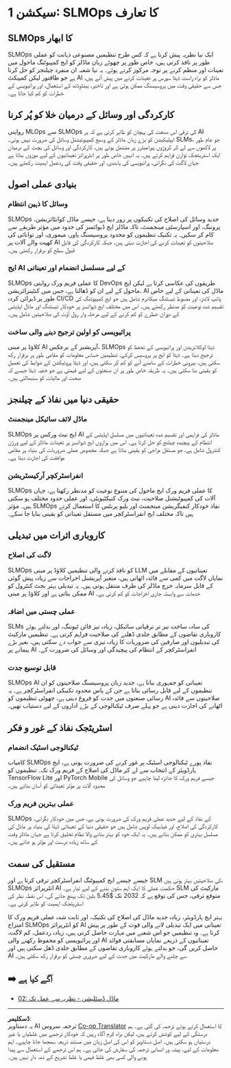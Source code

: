<!--
CO_OP_TRANSLATOR_METADATA:
{
  "original_hash": "3d1708c413d3ea9ffcfb6f73ade3a07b",
  "translation_date": "2025-09-17T18:02:23+00:00",
  "source_file": "Module05/01.IntroduceSLMOps.md",
  "language_code": "ur"
}
-->
# سیکشن 1: SLMOps کا تعارف

## SLMOps کا ابھار

SLMOps ایک نیا نظریہ پیش کرتا ہے کہ کس طرح تنظیمیں مصنوعی ذہانت کو عملی طور پر نافذ کرتی ہیں، خاص طور پر چھوٹے زبان ماڈلز کو ایج کمپیوٹنگ ماحول میں تعینات اور منظم کرنے پر توجہ مرکوز کرتے ہوئے۔ یہ نیا شعبہ ان منفرد چیلنجز کو حل کرتا ہے جو طاقتور لیکن کمپیکٹ AI ماڈلز کو براہ راست ڈیٹا سورس پر تعینات کرنے میں پیش آتے ہیں، جس سے حقیقی وقت میں پروسیسنگ ممکن ہوتی ہے اور تاخیر، بینڈوِڈتھ کے استعمال، اور پرائیویسی کے خطرات کو کم کیا جاتا ہے۔

## کارکردگی اور وسائل کے درمیان خلا کو پُر کرنا

روایتی MLOps سے SLMOps کی ترقی اس صنعت کی پہچان کو ظاہر کرتی ہے کہ ہر AI ایپلیکیشن کو بڑے زبان ماڈلز کے وسیع کمپیوٹیشنل وسائل کی ضرورت نہیں ہوتی۔ SLMs، جو عام طور پر لاکھوں سے لے کر کروڑوں پیرامیٹرز پر مشتمل ہوتے ہیں، کارکردگی اور وسائل کی بچت کے درمیان ایک اسٹریٹجک توازن فراہم کرتے ہیں۔ یہ انہیں خاص طور پر انٹرپرائز تعیناتیوں کے لیے موزوں بناتا ہے جہاں لاگت کی نگرانی، پرائیویسی کی پابندی، اور حقیقی وقت کی ردعمل اہمیت رکھتے ہیں۔

## بنیادی عملی اصول

### وسائل کا ذہین انتظام

SLMOps جدید وسائل کی اصلاح کی تکنیکوں پر زور دیتا ہے، جیسے ماڈل کوانٹائزیشن، پروننگ، اور اسپارسٹی مینجمنٹ، تاکہ ماڈلز ایج ڈیوائسز کی حدود میں مؤثر طریقے سے کام کر سکیں۔ یہ تکنیک تنظیموں کو محدود پروسیسنگ پاور، میموری، اور توانائی کی کھپت والے آلات پر AI صلاحیتوں کو تعینات کرنے کی اجازت دیتی ہیں، جبکہ کارکردگی کی قابل قبول سطح کو برقرار رکھتی ہیں۔

### ایج AI کے لیے مسلسل انضمام اور تعیناتی

SLMOps کا عملی فریم ورک روایتی DevOps طریقوں کی عکاسی کرتا ہے لیکن ایج ماحول کے لیے ان کو ڈھالتا ہے، جس میں کنٹینرائزیشن، AI ماڈل کی تعیناتی کے لیے خاص طور پر ڈیزائن کردہ CI/CD پائپ لائنز، اور مضبوط ٹیسٹنگ میکانزم شامل ہیں جو ایج کمپیوٹنگ کی تقسیم شدہ نوعیت کو مدنظر رکھتے ہیں۔ اس میں مختلف ایج ڈیوائسز پر خودکار ٹیسٹنگ اور ماڈل اپڈیٹس کے دوران خطرے کو کم کرنے کے لیے مرحلہ وار رول آؤٹ کی صلاحیتیں شامل ہیں۔

### پرائیویسی کو اولین ترجیح دینے والی ساخت

کلاؤڈ پر مبنی AI آپریشنز کے برعکس، SLMOps ڈیٹا لوکلائزیشن اور پرائیویسی کے تحفظ کو ترجیح دیتا ہے۔ ڈیٹا کو ایج پر پروسیس کرکے، تنظیمیں حساس معلومات کو مقامی طور پر برقرار رکھ سکتی ہیں، بیرونی خطرات کے سامنے آنے کو کم کر سکتی ہیں، اور ڈیٹا پروٹیکشن کے ضوابط کی تعمیل کو یقینی بنا سکتی ہیں۔ یہ طریقہ خاص طور پر ان صنعتوں کے لیے قیمتی ہے جو خفیہ ڈیٹا جیسے کہ صحت اور مالیات کو سنبھالتی ہیں۔

## حقیقی دنیا میں نفاذ کے چیلنجز

### ماڈل لائف سائیکل مینجمنٹ

SLMOps ایج نیٹ ورکس پر AI ماڈلز کی فراہمی اور تقسیم شدہ تعیناتیوں میں مسلسل اپڈیٹس کے انتظام کے پیچیدہ چیلنج کو حل کرتا ہے۔ اس میں ہزاروں ایج ڈیوائسز پر تعینات ماڈلز کے لیے ورژن کنٹرول شامل ہے، جو مستقل مزاجی کو یقینی بناتا ہے جبکہ مخصوص عملی ضروریات کی بنیاد پر مقامی موافقت کی اجازت دیتا ہے۔

### انفراسٹرکچر آرکیسٹریشن

SLMOps کا عملی فریم ورک ایج ماحول کی متنوع نوعیت کو مدنظر رکھتا ہے، جہاں آلات کی کمپیوٹیشنل صلاحیت، نیٹ ورک کنیکٹیویٹی، اور عملی حدود مختلف ہو سکتی ہیں۔ مؤثر SLMOps نفاذ خودکار کنفیگریشن مینجمنٹ اور بلیو پرنٹس کا استعمال کرتے ہیں تاکہ مختلف ایج انفراسٹرکچر میں مستقل تعیناتی کو یقینی بنایا جا سکے۔

## کاروباری اثرات میں تبدیلی

### لاگت کی اصلاح

SLMOps کو نافذ کرنے والی تنظیمیں کلاؤڈ پر مبنی LLM تعیناتیوں کے مقابلے میں نمایاں لاگت میں کمی سے فائدہ اٹھاتی ہیں، متغیر آپریشنل اخراجات سے زیادہ پیش گوئی کے قابل سرمایہ خرچ ماڈلز کی طرف منتقل ہوتی ہیں۔ یہ تبدیلی بہتر بجٹ کنٹرول کو ممکن بناتی ہے اور کلاؤڈ پر مبنی AI خدمات سے وابستہ جاری اخراجات کو کم کرتی ہے۔

### عملی چستی میں اضافہ

SLMs کی سادہ ساخت تیز تر ترقیاتی سائیکل، زیادہ تیز فائن ٹیوننگ، اور بدلتے ہوئے کاروباری تقاضوں کے مطابق جلدی ڈھلنے کی صلاحیت فراہم کرتی ہے۔ تنظیمیں مارکیٹ کی تبدیلیوں اور صارفین کی ضروریات کا زیادہ تیزی سے جواب دے سکتی ہیں، بغیر بڑے پیمانے پر AI انفراسٹرکچر کے انتظام کی پیچیدگی اور وسائل کی ضرورت کے۔

### قابل توسیع جدت

SLMOps AI تعیناتی کو جمہوری بناتا ہے، جدید زبان پروسیسنگ صلاحیتوں کو ان تنظیموں کے لیے قابل رسائی بناتا ہے جن کے پاس محدود تکنیکی انفراسٹرکچر ہے۔ یہ رسائی صنعتوں میں جدت کو فروغ دیتی ہے، چھوٹی تنظیموں کو AI صلاحیتوں سے فائدہ اٹھانے کی اجازت دیتی ہے جو پہلے صرف ٹیکنالوجی کے بڑے اداروں کے لیے دستیاب تھیں۔

## اسٹریٹجک نفاذ کے غور و فکر

### ٹیکنالوجی اسٹیک انضمام

کامیاب SLMOps نفاذ پورے ٹیکنالوجی اسٹیک پر غور کرنے کی ضرورت ہوتی ہے، ایج ہارڈویئر کے انتخاب سے لے کر ماڈل کی اصلاح کے فریم ورک تک۔ تنظیموں کو TensorFlow Lite اور PyTorch Mobile جیسے فریم ورک کا جائزہ لینا چاہیے جو وسائل کی محدود آلات پر مؤثر تعیناتی کو آسان بناتے ہیں۔

### عملی بہترین فریم ورک

SLMOps کے نفاذ کے لیے جدید عملی فریم ورک کی ضرورت ہوتی ہے، جس میں خودکار نگرانی، کارکردگی کی اصلاح، اور فیڈبیک لوپس شامل ہیں جو حقیقی دنیا کے تعیناتی ڈیٹا کی بنیاد پر ماڈل کی مسلسل بہتری کو ممکن بناتے ہیں۔ یہ ایک خود کو بہتر بنانے والا نظام تخلیق کرتا ہے جہاں ماڈلز وقت کے ساتھ زیادہ درست اور مؤثر ہو جاتے ہیں۔

## مستقبل کی سمت

جیسے جیسے ایج کمپیوٹنگ انفراسٹرکچر ترقی کرتا ہے اور SLM کی صلاحیتیں بہتر ہوتی ہیں، SLMOps انٹرپرائز AI حکمت عملی کا ایک اہم ستون بننے کے لیے تیار ہے۔ SLM مارکیٹ کی متوقع ترقی، جس کی توقع ہے کہ 2032 تک $5.45 بلین تک پہنچ جائے گی، اس نقطہ نظر کی اسٹریٹجک اہمیت کو ظاہر کرتی ہے۔

بہتر ایج ہارڈویئر، زیادہ جدید ماڈل کی اصلاح کی تکنیک، اور ثابت شدہ عملی فریم ورک کا امتزاج SLMOps کو انٹرپرائز AI تعیناتی میں ایک تبدیلی لانے والی قوت کے طور پر پیش کرتا ہے۔ وہ تنظیمیں جو اس شعبے میں مہارت حاصل کرتی ہیں، زیادہ ردعمل، کم لاگت، اور پرائیویسی کو محفوظ رکھنے والی AI تعیناتیوں کے ذریعے نمایاں مسابقتی فوائد حاصل کریں گی، جو بدلتے ہوئے کاروباری تقاضوں کے مطابق جلدی ڈھل سکتی ہیں اور AI سے چلنے والے مارکیٹ میں جدت کے لیے ضروری چستی کو برقرار رکھ سکتی ہیں۔

## ➡️ آگے کیا ہے

- [02: ماڈل ڈسٹلیشن - نظریہ سے عمل تک](./02.SLMOps-Distillation.md)

---

**ڈسکلیمر**:  
یہ دستاویز AI ترجمہ سروس [Co-op Translator](https://github.com/Azure/co-op-translator) کا استعمال کرتے ہوئے ترجمہ کی گئی ہے۔ ہم درستگی کے لیے کوشش کرتے ہیں، لیکن براہ کرم آگاہ رہیں کہ خودکار ترجمے میں غلطیاں یا غیر درستیاں ہو سکتی ہیں۔ اصل دستاویز کو اس کی اصل زبان میں مستند ذریعہ سمجھا جانا چاہیے۔ اہم معلومات کے لیے، پیشہ ور انسانی ترجمہ کی سفارش کی جاتی ہے۔ ہم اس ترجمے کے استعمال سے پیدا ہونے والی کسی بھی غلط فہمی یا غلط تشریح کے ذمہ دار نہیں ہیں۔